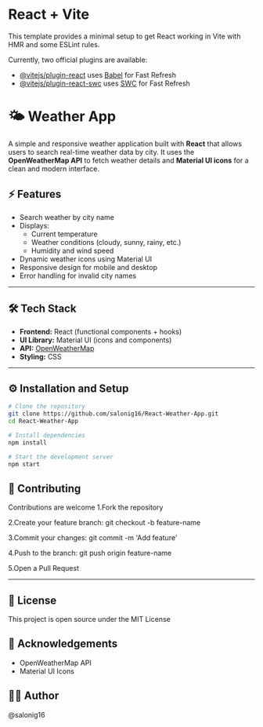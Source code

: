 # React + Vite

This template provides a minimal setup to get React working in Vite with HMR and some ESLint rules.

Currently, two official plugins are available:

- [@vitejs/plugin-react](https://github.com/vitejs/vite-plugin-react/blob/main/packages/plugin-react/README.md) uses [Babel](https://babeljs.io/) for Fast Refresh
- [@vitejs/plugin-react-swc](https://github.com/vitejs/vite-plugin-react-swc) uses [SWC](https://swc.rs/) for Fast Refresh


# 🌤️ Weather App

A simple and responsive weather application built with **React** that allows users to search real-time weather data by city. It uses the **OpenWeatherMap API** to fetch weather details and **Material UI icons** for a clean and modern interface.

## ⚡ Features

- Search weather by city name
- Displays:
  - Current temperature
  - Weather conditions (cloudy, sunny, rainy, etc.)
  - Humidity and wind speed
- Dynamic weather icons using Material UI
- Responsive design for mobile and desktop
- Error handling for invalid city names

---

## 🛠 Tech Stack

- **Frontend:** React (functional components + hooks)
- **UI Library:** Material UI (icons and components)
- **API:** [OpenWeatherMap](https://openweathermap.org/)
- **Styling:** CSS

---

## ⚙️ Installation and Setup

```bash
# Clone the repository
git clone https://github.com/salonig16/React-Weather-App.git
cd React-Weather-App

# Install dependencies
npm install

# Start the development server
npm start
```

## 🤝 Contributing
Contributions are welcome
1.Fork the repository

2.Create your feature branch: git checkout -b feature-name

3.Commit your changes: git commit -m 'Add feature'

4.Push to the branch: git push origin feature-name

5.Open a Pull Request

---
## 📜 License
This project is open source under the MIT License


## 🙌 Acknowledgements
- OpenWeatherMap API
- Material UI Icons

## 👩‍💻 Author
@salonig16
